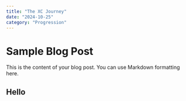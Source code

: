 ```yaml
---
title: "The XC Journey"
date: "2024-10-25"
category: "Progression"
---
```


# Sample Blog Post

This is the content of your blog post. You can use Markdown formatting here.

## Hello





